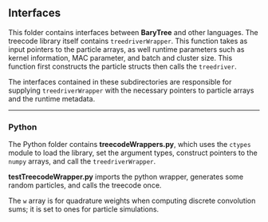 Interfaces
----------

This folder contains interfaces between __BaryTree__ and other languages.
The treecode library itself contains `treedriverWrapper`. This function takes as input 
pointers to the particle arrays, as well runtime parameters such as kernel information, 
MAC parameter, and batch and cluster size. This function first constructs the particle 
structs then calls the `treedriver`.

The interfaces contained in these subdirectories are responsible for supplying 
`treedriverWrapper` with the necessary pointers to particle arrays and the runtime metadata.

----------

### Python

The Python folder contains __treecodeWrappers.py__, which uses the `ctypes` module to load
the library, set the argument types, construct pointers to the `numpy` arrays, and call the
`treedriverWrapper`. 

__testTreecodeWrapper.py__ imports the python wrapper, generates some random particles, 
and calls the treecode once.

The `w` array is for quadrature weights when computing discrete convolution sums; 
it is set to ones for particle simulations.
